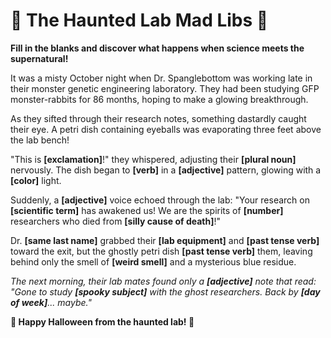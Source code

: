 # 🎃 The Haunted Lab Mad Libs 🧪

**Fill in the blanks and discover what happens when science meets the supernatural!**

It was a misty October night when Dr. Spanglebottom was working late in their monster genetic engineering laboratory. They had been studying GFP monster-rabbits for 86 months, hoping to make a glowing breakthrough.


As they sifted through their research notes, something dastardly caught their eye. A petri dish containing eyeballs was evaporating three feet above the lab bench! 

"This is **[exclamation]**!" they whispered, adjusting their **[plural noun]** nervously. The dish began to **[verb]** in a **[adjective]** pattern, glowing with a **[color]** light.

Suddenly, a **[adjective]** voice echoed through the lab: "Your research on **[scientific term]** has awakened us! We are the spirits of **[number]** researchers who died from **[silly cause of death]**!"

Dr. **[same last name]** grabbed their **[lab equipment]** and **[past tense verb]** toward the exit, but the ghostly petri dish **[past tense verb]** them, leaving behind only the smell of **[weird smell]** and a mysterious blue residue.

*The next morning, their lab mates found only a **[adjective]** note that read: "Gone to study **[spooky subject]** with the ghost researchers. Back by **[day of week]**... maybe."*

**🧬 Happy Halloween from the haunted lab! 👻**
